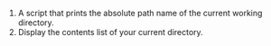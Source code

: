 1. A script that prints the absolute path name of the current working directory.
2. Display the contents list of your current directory.


